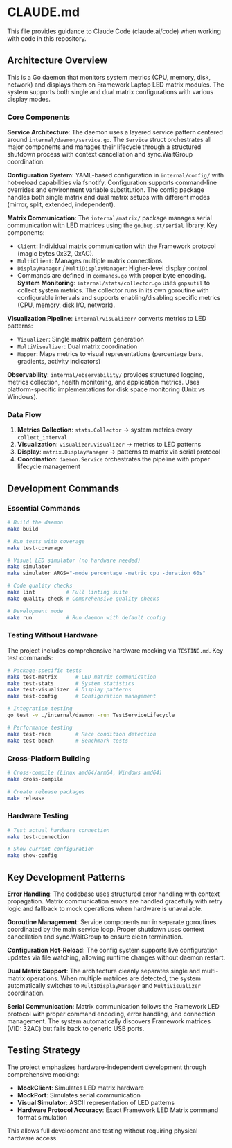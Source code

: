 # CLAUDE.md

This file provides guidance to Claude Code (claude.ai/code) when working with code in this repository.

## Architecture Overview

This is a Go daemon that monitors system metrics (CPU, memory, disk, network) and displays them on Framework Laptop LED matrix modules. The system supports both single and dual matrix configurations with various display modes.

### Core Components

**Service Architecture**: The daemon uses a layered service pattern centered around `internal/daemon/service.go`. The `Service` struct orchestrates all major components and manages their lifecycle through a structured shutdown process with context cancellation and sync.WaitGroup coordination.

**Configuration System**: YAML-based configuration in `internal/config/` with hot-reload capabilities via fsnotify. Configuration supports command-line overrides and environment variable substitution. The config package handles both single matrix and dual matrix setups with different modes (mirror, split, extended, independent).

**Matrix Communication**: The `internal/matrix/` package manages serial communication with LED matrices using the `go.bug.st/serial` library. Key components:

- `Client`: Individual matrix communication with the Framework protocol (magic bytes 0x32, 0xAC).
- `MultiClient`: Manages multiple matrix connections.
- `DisplayManager` / `MultiDisplayManager`: Higher-level display control.
- Commands are defined in `commands.go` with proper byte encoding.
**System Monitoring**: `internal/stats/collector.go` uses `gopsutil` to collect system metrics. The collector runs in its own goroutine with configurable intervals and supports enabling/disabling specific metrics (CPU, memory, disk I/O, network).

**Visualization Pipeline**: `internal/visualizer/` converts metrics to LED patterns:

- `Visualizer`: Single matrix pattern generation
- `MultiVisualizer`: Dual matrix coordination
- `Mapper`: Maps metrics to visual representations (percentage bars, gradients, activity indicators)

**Observability**: `internal/observability/` provides structured logging, metrics collection, health monitoring, and application metrics. Uses platform-specific implementations for disk space monitoring (Unix vs Windows).

### Data Flow

1. **Metrics Collection**: `stats.Collector` → system metrics every `collect_interval`
2. **Visualization**: `visualizer.Visualizer` → metrics to LED patterns
3. **Display**: `matrix.DisplayManager` → patterns to matrix via serial protocol
4. **Coordination**: `daemon.Service` orchestrates the pipeline with proper lifecycle management

## Development Commands

### Essential Commands

```bash
# Build the daemon
make build

# Run tests with coverage
make test-coverage

# Visual LED simulator (no hardware needed)
make simulator
make simulator ARGS="-mode percentage -metric cpu -duration 60s"

# Code quality checks
make lint          # Full linting suite
make quality-check # Comprehensive quality checks

# Development mode
make run           # Run daemon with default config
```

### Testing Without Hardware

The project includes comprehensive hardware mocking via `TESTING.md`. Key test commands:

```bash
# Package-specific tests
make test-matrix      # LED matrix communication
make test-stats       # System statistics
make test-visualizer  # Display patterns
make test-config      # Configuration management

# Integration testing
go test -v ./internal/daemon -run TestServiceLifecycle

# Performance testing
make test-race        # Race condition detection
make test-bench       # Benchmark tests
```

### Cross-Platform Building

```bash
# Cross-compile (Linux amd64/arm64, Windows amd64)
make cross-compile

# Create release packages
make release
```

### Hardware Testing

```bash
# Test actual hardware connection
make test-connection

# Show current configuration
make show-config
```

## Key Development Patterns

**Error Handling**: The codebase uses structured error handling with context propagation. Matrix communication errors are handled gracefully with retry logic and fallback to mock operations when hardware is unavailable.

**Goroutine Management**: Service components run in separate goroutines coordinated by the main service loop. Proper shutdown uses context cancellation and sync.WaitGroup to ensure clean termination.

**Configuration Hot-Reload**: The config system supports live configuration updates via file watching, allowing runtime changes without daemon restart.

**Dual Matrix Support**: The architecture cleanly separates single and multi-matrix operations. When multiple matrices are detected, the system automatically switches to `MultiDisplayManager` and `MultiVisualizer` coordination.

**Serial Communication**: Matrix communication follows the Framework LED protocol with proper command encoding, error handling, and connection management. The system automatically discovers Framework matrices (VID: 32AC) but falls back to generic USB ports.

## Testing Strategy

The project emphasizes hardware-independent development through comprehensive mocking:

- **MockClient**: Simulates LED matrix hardware
- **MockPort**: Simulates serial communication
- **Visual Simulator**: ASCII representation of LED patterns
- **Hardware Protocol Accuracy**: Exact Framework LED Matrix command format simulation

This allows full development and testing without requiring physical hardware access.
